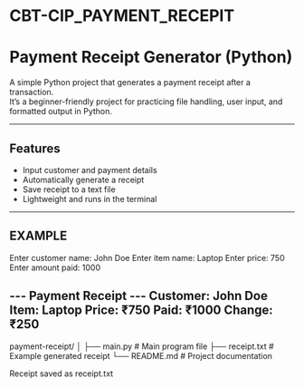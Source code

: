 # CBT-CIP_PAYMENT_RECEPIT

# Payment Receipt Generator (Python)

A simple Python project that generates a payment receipt after a transaction.  
It’s a beginner-friendly project for practicing file handling, user input, and formatted output in Python.

---

## Features
- Input customer and payment details
- Automatically generate a receipt
- Save receipt to a text file
- Lightweight and runs in the terminal

---

## EXAMPLE
Enter customer name: John Doe
Enter item name: Laptop
Enter price: 750
Enter amount paid: 1000

--- Payment Receipt ---
Customer: John Doe
Item: Laptop
Price: ₹750
Paid: ₹1000
Change: ₹250
------------------------

payment-receipt/
│
├── main.py         # Main program file
├── receipt.txt     # Example generated receipt
└── README.md       # Project documentation

Receipt saved as receipt.txt

